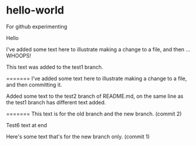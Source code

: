 # hello-world
For github experimenting

Hello

I've added some text here to illustrate making a change to a file, and then ... WHOOPS!

This text was added to the test1 branch.

=======
I've added some text here to illustrate making a change to a file, and then committing it.

Added some text to the test2 branch of README.md, on the same line as the test1 branch has different text added.

=======
This text is for the old branch and the new branch. (commit 2)

Test6 text at end

Here's some text that's for the new branch only. (commit 1)